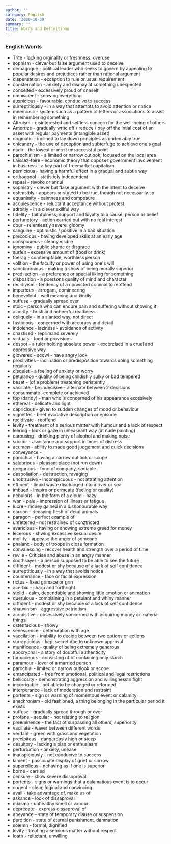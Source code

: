 ```yaml
---
author: ''
category: English
date: '2020-10-30'
summary: ''
title: Words and Definitions
---
```



### English Words

* Trite - lacking orginality or freshness; overuse
* sophism - clever but false argument used to deceive
* demagogue - political leader who seeks to govern by appealing to popular desires and prejudices rather than rational argument
* dispensation - exception to rule or usual requirement
* consternation - anxiety and dismay at something unexpected
* conceited - excessively proud of oneself
* omniscient - knowing everything
* auspicious  - favourable, conducive to success
* surreptitiously - in a way that attempts to avoid attention or notice
* mnemonic - system such as a pattern of letters or associations to assist in remembering something
* Altruism - disinterested and selfless concern for the well-being of others
* Amortize - gradually write off / reduce / pay off the intial cost of an asset with regular payments (intangible asset)
* dogmatic - inclined to lay down principles as undeniably true
* chicanery - the use of deception and subterfuge to achieve one's goal
* nadir - the lowest or most unsuccessful point
* parochialism - a limited or narrow outlook, focused on the local area
* Laissez-faire - economic theory that opposes government involvement in business - a key part of freemarket capitalism.
* pernicious - having a harmful effect in a gradual and subtle way
* orthogonol - statisticly independent
* repeal - revoke or annul
* sophistry - clever but flase argument with the intent to deceive
* ostensibly - appears or stated to be true, though not necessarily so
* equanimity - calmness and composure
* acquiescence - reluctant acceptance without protest
* adroitly - in a clever skillful way
* fidelity - faithfulness, support and loyalty to a cause, person or belief
* perfunctory - action carried out with no real interest
* dour - relentlessly severe, gloomy
* sanguine - optimistic / positive in a bad situation
* precocious - having developed skills at an early age
* conspicuous - clearly visible
* ignominy - public shame or disgrace
* surfeit - excessive amount of (food or drink)
* toerag - comtemptable, worthless person
* volition - the faculty or power of using one's will
* sanctimonious - making a show of being morally superior
* predilection - a preference or special liking for something
* disposition - a poersons quality of mind and character
* recidivism - tendency of a convicted criminal to reoffend
* imperious - arrogant, domineering
* benevolent - well meaning and kindly
* suffuse - gradually spread over
* stoic - person who can endure pain and suffering without showing it
* alacrity - brisk and ncheerful readiness
* obliquely - in a slanted way, not direct
* fastidious - concerned with accuracy and detail
* indolence - laziness - avoidance of activity
* chastised - reprimand severely
* victuals - food or provisions
* despot - a ruler holding absolute power - excercised in a cruel and oppressive way
* glowered - scowl - have angry look
* proclivities - inclination or predisposition towards doing something regularly
* disquiet - a feeling of anxiety or worry
* petulance - quality of being childishly sulky or bad tempered
* beset - (of a problem) treatening peristently
* vacillate - be indecisive - alternate between 2 decisions
* consummate -complete or achieved
* fop (dandy) - man who is concerned of his appearance excesively
* ethereal - delicate and light
* capricious - given to sudden changes of mood or behaviour
* vignettes - brief evocative description or episode
* recidivate - reoffend
* levity - treatment of a serious matter with humour and a lack of respect
* leering - look or gaze in unleaseant way (at nude painting)
* carousing - drinking plenty of alcohol and making noise
* succor - assistance and support in times of distress
* acumen - ability to made good judgement and quick decisions
* conveyance - 
* parochial - having a narrow outlook or scope
* salubrious - pleasant place (not run down)
* gregarious - fond of company, sociable
* despoliation - destruction, ravaging
* unobtrusive - inconspicuous - not attrating attention
* effluent - liquid waste discharged into a river or sea
* imbued - inspire or permeate (feeling or quality)
* nebulous - in the form of a cloud - hazy
* wan - pale - impression of illness or fatigue
* lucre - money gained in a dishonourable way
* carrion - decaying flesh of dead animals
* paragon - perfect example of
* unfettered - not restrained of conztricted
* avaricious - having or showing extreme greed for money
* lecerous - shwing excessive sexual desire
* mollify - appease the anger of someone
* phalanx - body of troops in close formation
* convalescing - recover health and strength over a period of time
* revile - Criticise and abuse in an angry manner
* soothsayer - a person supposed to be able to see the future
* diffident - modest or shy because of a lack of self confidence
* surreptitiously - in a way that avoids notice
* countenance - face or facial expression
* rictus - fixed grimace or grin
* acerbic - sharp and forthright
* stolid - calm, dependable and showing little emotion or animation
* querulous - complaining in a petulant and whiny manner
* diffident - modest or shy because of a lack of self confidence
* shauvinism - aggressive patriotism
* acquisitive - obsessively voncerned with acquiring money or material things
* ostentacious - showy
* senescence - deterioration with age
* vaccilation - inability to decide between two options or actions
* surrepticious - kept secret due to unknown approval
* munificence - quality of being extremely generous
* apocryphal - a story of doubtful authenticity
* farinaceous - consisting of of containing only starch
* paramour - lover of a married person
* parochial - limited or narrow outlook or scope
* emancipated - free from emotional, political and legal restrictions
* bellicosity  - demonstrating aggression and willingnessto fight
* incorrigable - not ableto be changed or reformed
* interperance - lack of moderation and restraint
* portents - sign or warning of momentous event or calamity
* anachronism - old fashioned, a thing belonging in the particular period it exists
* suffuse - gradually spread through or over
* profane - secular - not relating to religion
* preeminence - the fact of surpassing all others, superiority
* vacillate - waver between different words
* verdant - green with grass and vegetation
* precipitous - dangerously high or steep
* desultory - lacking a plan or enthusiasm
* perturbation - anxiety, unease
* inauspiciously - not conducive to success
* lament - passionate display of grief or sorrow
* supercilious - nehaving as if one is superior
* borne - carried
* censure - show severe dissaproval
* portents - signs or warnings that a calamatious event is to occur
* cogent - clear, logical and convincing
* avail - take advantage of, make us of
* askance - look of dissaproval
* miasma - unhealthy smell or vapour
* deprecate - express dissaproval of
* abeyance - state of temporary disuse or suspension
* perdition - state of eternal punishment, damnation
* solemn - formal, dignified
* levity - treating a seroious matter without respect
* loath - reluctant, unwilling
